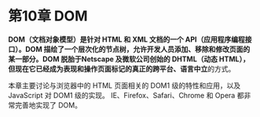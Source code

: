 # 第10章 DOM

**DOM（文档对象模型）**是针对 HTML 和 XML 文档的一个 API（应用程序编程接口）。DOM 描绘了一个层次化的节点树，允许开发人员添加、移除和修改页面的某一部分。DOM 脱胎于Netscape 及微软公司创始的 DHTML（动态 HTML），但现在它已经成为表现和操作页面标记的真正的**跨平台、语言中立**的方式。

本章主要讨论与浏览器中的 HTML 页面相关的 DOM1 级的特性和应用，以及 JavaScript 对 DOM1 级的实现。
IE、Firefox、Safari、Chrome 和 Opera 都非常完善地实现了 DOM。
